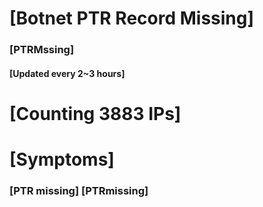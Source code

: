 # [Botnet PTR Record Missing]
### [PTRMssing]
#### [Updated every 2~3 hours]

# [Counting 3883 IPs]

# [Symptoms] 
###   [PTR missing] [PTRmissing]

